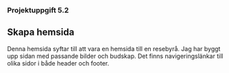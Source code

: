 ### Projektuppgift 5.2
## Skapa hemsida
Denna hemsida syftar till att vara en hemsida till en resebyrå.
Jag har byggt upp sidan med passande bilder och budskap. Det finns navigeringslänkar till olika sidor i både header och footer. 
